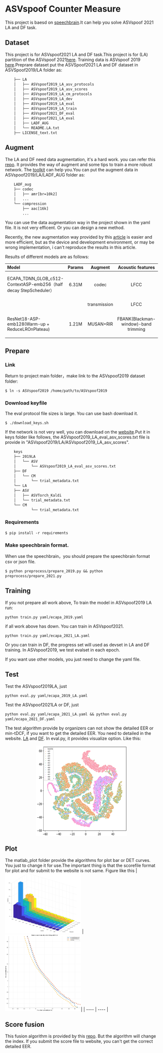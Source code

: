 # ASVspoof Counter Measure

This project is baesd on [speechbrain](https://speechbrain.github.io).It can help you solve ASVspoof 2021 LA and DF task.

## Dataset
This project is for ASVspoof2021 LA and DF task.This project is for (LA) partition of the ASVspoof 2021[here](https://www.asvspoof.org/https://datashare.is.ed.ac.uk/handle/10283/3336). Training data is ASVspoof 2019 [here](https://datashare.is.ed.ac.uk/handle/10283/3336).Preprare dataset put the ASVSpoof2021 LA and DF dataset in ASVSpoof2019/LA folder as:

        ├── LA
        │   ├── ASVspoof2019_LA_asv_protocols
        │   ├── ASVspoof2019_LA_asv_scores
        │   ├── ASVspoof2019_LA_cm_protocols
        │   ├── ASVspoof2019_LA_dev
        │   ├── ASVspoof2019_LA_eval
        │   ├── ASVspoof2019_LA_train
        │   ├── ASVspoof2021_DF_eval
        │   ├── ASVspoof2021_LA_eval
        │   ├── LADF_AUG
        │   └── README.LA.txt
        ├── LICENSE_text.txt

## Augment
The LA and DF need data augmentation, it's a hard work. you can refer this [repo](https://github.com/yzyouzhang/ASVspoof2021_AIR). It provides the way of augment and some tips to train a more robust network. The [toolkit](https://github.com/idiap/acoustic-simulator) can help you.You can put the augment data in ASVspoof2019/LA/LADF_AUG folder as:

        LADF_aug    
        ├── codec
        │   ├── amr[br=10k2]
        |   ...
        └── compression
            ├── aac[16k]
            ...

You can use the data augmentation way in the project shown in the yaml file. It is not very efficent. Or you can design a new method.

Recently, the new augmentation way provided by this [article](https://arxiv.org/pdf/2211.06546.pdf) is easier and more efficient, but as the device and development environment, or may be wrong implementation, i can't reproduce the results in this article.

Results of different models are as follows:

| Model | Params | Augment | Acoustic features | 2021LA | 2021DF |
|:------|:------:|:--:|:-------:|:------------:|:------------:|
| ECAPA_TDNN_GLOB_c512-ContextASP-emb256（half decay StepScheduler）  | 6.31M | codec | LFCC | EER 4.70% min-tDCF 0.2882 | - |
|                                   |       | transmission | LFCC | - | EER 22.17% |
| ResNet18-ASP-emb128(Warm-up + ReduceLROnPlateau) | 1.21M | MUSAN+RIR | FBANK(Blackman-window)-band trimming | EER 5.95% min-tDCF 0.334 | EER 16.15% |

## Prepare
### Link
Return to project main folder，make link to the ASVspoof2019 dataset folder: 
```
$ ln -s ASVspoof2019 /home/path/to/ASVspoof2019
```

### Download keyfile
The eval protocol file sizes is large. You can use bash download it.
```
$ ./download_keys.sh
```
If the network is not very well, you can download on the [website](https://www.asvspoof.org/index2021.html).Put it in keys folder like follows, the ASVspoof2019_LA_eval_asv_scores.txt file is provide in "ASVspoof2019/LA/ASVspoof2019_LA_asv_scores".

        keys
        ├── 2019LA
        │   └── ASV
        │       └── ASVspoof2019_LA_eval_asv_scores.txt
        ├── DF
        │   └── CM
        │       └── trial_metadata.txt
        └── LA
        ├── ASV
        │   ├── ASVTorch_Kaldi
        │   └── trial_metadata.txt
        └── CM
                └── trial_metadata.txt


### Requirements
```
$ pip install -r requirements
```
### Make speechbrain format.
When use the speechbrain，you should prepare the speechbrain format csv or json file.
```
$ python preprocess/prepare_2019.py && python preprocess/prepare_2021.py
```

## Training
If you not prepare all work above, To train the model in ASVspoof2019 LA run:
```
python train.py yaml/ecapa_2019.yaml
```
if all work above has down. You can train in ASVspoof2021.
```
python train.py yaml/ecapa_2021_LA.yaml
```
Or you can train in DF, the progress set will used as devset in LA and DF training. In ASVspoof2019, we test evalset in each epoch.

If you want use other models, you just need to change the yaml file.

## Test
Test the ASVspoof2019LA, just
```
python eval.py yaml/ecapa_2019_LA.yaml
```
Test the ASVspoof2021LA or DF, just
```
python eval.py yaml/ecapa_2021_LA.yaml && python eval.py yaml/ecapa_2021_DF.yaml
```
The test algorithm provide by organizers can not show the detailed EER or min-tDCF, if you want to get the detailed EER. You need to detailed in the website. [LA](https://competitions.codalab.org/competitions/35161) and [DF](https://competitions.codalab.org/competitions/35159). In eval.py, it provides visualize option. Like this:
<div  align="center"> <img src="matlab_plot/vis.png" width = "300" height = "300" align=center /></div>

## Plot
The matlab_plot folder provide the algorithms for plot bar or DET curves. You just to change it for use.The important thing is that the scorefile format for plot and for submit to the website is not same. Figure like this
| <img src="matlab_plot/Detailed-eer.png" width="250px"> | <img src="matlab_plot/DET.png" width="250px">|
| ---- | ---- |

## Score fusion
This fusion algorithm is provided by this [repo](https://github.com/yzyouzhang/ASVspoof2021_AIR). But the algorithm will change the index. If you submit the score file to website, you can't get the correct detailed EER.
